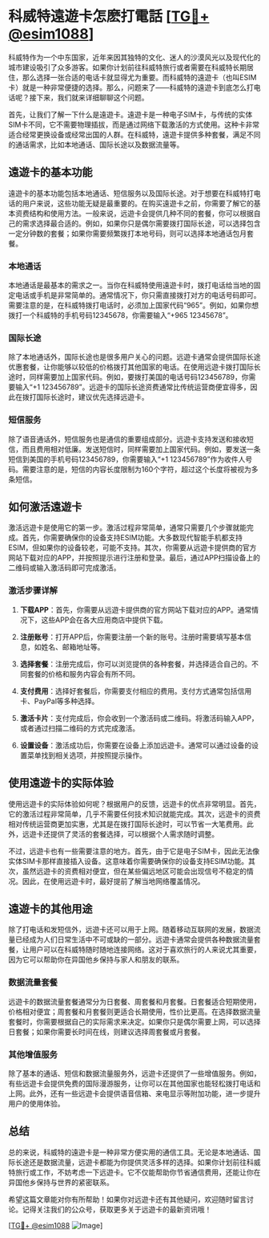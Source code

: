 # 科威特遠遊卡怎麽打電話 [[TG💪+ @esim1088](https://t.me/s/esim1088)]

科威特作为一个中东国家，近年来因其独特的文化、迷人的沙漠风光以及现代化的城市建设吸引了众多游客。如果你计划前往科威特旅行或者需要在科威特长期居住，那么选择一张合适的电话卡就显得尤为重要。而科威特的遠遊卡（也叫ESIM卡）就是一种非常便捷的选择。那么，问题来了——科威特的遠遊卡到底怎么打电话呢？接下来，我们就来详细聊聊这个问题。

首先，让我们了解一下什么是遠遊卡。遠遊卡是一种电子SIM卡，与传统的实体SIM卡不同，它不需要物理插拔，而是通过网络下载激活的方式使用。这种卡非常适合经常更换设备或经常出国的人群。在科威特，遠遊卡提供多种套餐，满足不同的通话需求，比如本地通话、国际长途以及数据流量等。

## 遠遊卡的基本功能

遠遊卡的基本功能包括本地通话、短信服务以及国际长途。对于想要在科威特打电话的用户来说，这些功能无疑是最重要的。在购买遠遊卡之前，你需要了解它的基本资费结构和使用方法。一般来说，远遊卡会提供几种不同的套餐，你可以根据自己的需求选择最合适的。例如，如果你只是偶尔需要拨打国际长途，可以选择包含一定分钟数的套餐；如果你需要频繁拨打本地号码，则可以选择本地通话包月套餐。

### 本地通话

本地通话是最基本的需求之一。当你在科威特使用遠遊卡时，拨打电话给当地的固定电话或手机是非常简单的。通常情况下，你只需直接拨打对方的电话号码即可。需要注意的是，在科威特拨打电话时，必须加上国家代码“965”。例如，如果你想拨打一个科威特的手机号码12345678，你需要输入“+965 12345678”。

### 国际长途

除了本地通话外，国际长途也是很多用户关心的问题。远遊卡通常会提供国际长途优惠套餐，让你能够以较低的价格拨打其他国家的电话。在使用远遊卡拨打国际长途时，同样需要加上国家代码。例如，要拨打美国的电话号码123456789，你需要输入“+1 123456789”。远遊卡的国际长途资费通常比传统运营商便宜得多，因此在拨打国际长途时，建议优先选择远遊卡。

### 短信服务

除了语音通话外，短信服务也是通信的重要组成部分。远遊卡支持发送和接收短信，而且费用相对低廉。发送短信时，同样需要加上国家代码。例如，要发送一条短信到美国的手机号码123456789，你需要输入“+1 123456789”作为收件人号码。需要注意的是，短信的内容长度限制为160个字符，超过这个长度将被视为多条短信。

## 如何激活遠遊卡

激活远遊卡是使用它的第一步。激活过程非常简单，通常只需要几个步骤就能完成。首先，你需要确保你的设备支持ESIM功能。大多数现代智能手机都支持ESIM，但如果你的设备较老，可能不支持。其次，你需要从远遊卡提供商的官方网站下载对应的APP，并按照提示进行注册和登录。最后，通过APP扫描设备上的二维码或输入激活码即可完成激活。

### 激活步骤详解

1. **下载APP**：首先，你需要从远遊卡提供商的官方网站下载对应的APP。通常情况下，这些APP会在各大应用商店中提供下载。
   
2. **注册账号**：打开APP后，你需要注册一个新的账号。注册时需要填写基本信息，如姓名、邮箱地址等。

3. **选择套餐**：注册完成后，你可以浏览提供的各种套餐，并选择适合自己的。不同套餐的价格和服务内容会有所不同。

4. **支付费用**：选择好套餐后，你需要支付相应的费用。支付方式通常包括信用卡、PayPal等多种选择。

5. **激活卡片**：支付完成后，你会收到一个激活码或二维码。将激活码输入APP，或者通过扫描二维码的方式完成激活。

6. **设置设备**：激活成功后，你需要在设备上添加远遊卡。通常可以通过设备的设置菜单找到相关选项，并按照提示操作。

## 使用遠遊卡的实际体验

使用远遊卡的实际体验如何呢？根据用户的反馈，远遊卡的优点非常明显。首先，它的激活过程非常简单，几乎不需要任何技术知识就能完成。其次，远遊卡的资费相对传统运营商更加实惠，尤其是在拨打国际长途时，可以节省一大笔费用。此外，远遊卡还提供了灵活的套餐选择，可以根据个人需求随时调整。

不过，远遊卡也有一些需要注意的地方。首先，由于它是电子SIM卡，因此无法像实体SIM卡那样直接插入设备。这意味着你需要确保你的设备支持ESIM功能。其次，虽然远遊卡的资费相对便宜，但在某些偏远地区可能会出现信号不稳定的情况。因此，在使用远遊卡时，最好提前了解当地网络覆盖情况。

## 遠遊卡的其他用途

除了打电话和发短信外，远遊卡还可以用于上网。随着移动互联网的发展，数据流量已经成为人们日常生活中不可或缺的一部分。远遊卡通常会提供各种数据流量套餐，让用户可以在科威特随时随地连接网络。这对于喜欢旅行的人来说尤其重要，因为它可以帮助你在异国他乡保持与家人和朋友的联系。

### 数据流量套餐

远遊卡的数据流量套餐通常分为日套餐、周套餐和月套餐。日套餐适合短期使用，价格相对便宜；周套餐和月套餐则更适合长期使用，性价比更高。在选择数据流量套餐时，你需要根据自己的实际需求来决定。如果你只是偶尔需要上网，可以选择日套餐；如果你需要长时间在线，则建议选择周套餐或月套餐。

### 其他增值服务

除了基本的通话、短信和数据流量服务外，远遊卡还提供了一些增值服务。例如，有些远遊卡会提供免费的国际漫游服务，让你可以在其他国家也能轻松拨打电话和上网。此外，还有一些远遊卡会提供语音信箱、来电显示等附加功能，进一步提升用户的使用体验。

## 总结

总的来说，科威特的遠遊卡是一种非常方便实用的通信工具。无论是本地通话、国际长途还是数据流量，远遊卡都能为你提供灵活多样的选择。如果你计划前往科威特旅行或工作，不妨考虑一下远遊卡。它不仅能帮助你节省通信费用，还能让你在异国他乡保持与世界的紧密联系。

希望这篇文章能对你有所帮助！如果你对远遊卡还有其他疑问，欢迎随时留言讨论。记得关注我们的公众号，获取更多关于远遊卡的最新资讯哦！

[[TG💪+ @esim1088](https://t.me/s/esim1088) ![Image](https://i.postimg.cc/4NQfJmqS/Snipaste-2025-05-13-00-14-12.png)]